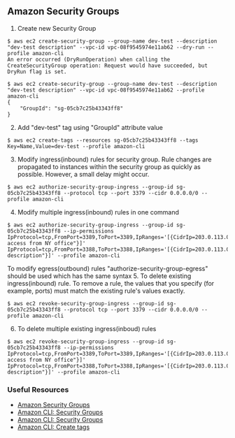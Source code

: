 ## Amazon Security Groups

1. Create new Security Group
```
$ aws ec2 create-security-group --group-name dev-test --description "dev-test description" --vpc-id vpc-08f9545974e11ab62 --dry-run --profile amazon-cli
An error occurred (DryRunOperation) when calling the CreateSecurityGroup operation: Request would have succeeded, but DryRun flag is set.

$ aws ec2 create-security-group --group-name dev-test --description "dev-test description" --vpc-id vpc-08f9545974e11ab62 --profile amazon-cli
{
    "GroupId": "sg-05cb7c25b43343ff8"
}
```
2. Add "dev-test" tag using "GroupId" attribute value
```
$ aws ec2 create-tags --resources sg-05cb7c25b43343ff8 --tags Key=Name,Value=dev-test --profile amazon-cli
```
3. Modify ingress(inbound) rules for security group. Rule  changes  are propagated to instances within the security group as quickly as possible. However, a small delay might occur.
```
$ aws ec2 authorize-security-group-ingress --group-id sg-05cb7c25b43343ff8 --protocol tcp --port 3379 --cidr 0.0.0.0/0 --profile amazon-cli
```
4. Modify multiple ingress(inbound) rules in one command
```
$ aws ec2 authorize-security-group-ingress --group-id sg-05cb7c25b43343ff8 --ip-permissions IpProtocol=tcp,FromPort=3389,ToPort=3389,IpRanges='[{CidrIp=203.0.113.0/24,Description="RDP access from NY office"}]' IpProtocol=tcp,FromPort=3388,ToPort=3388,IpRanges='[{CidrIp=203.0.113.0/24,Description="Test description"}]' --profile amazon-cli
```
To modify egress(outbound) rules "authorize-security-group-egress" should be used which has the same syntax
5. To delete existing ingress(inbound) rule. To remove  a rule,  the  values that you specify (for example, ports) must match the existing rule's values exactly.
```
$ aws ec2 revoke-security-group-ingress --group-id sg-05cb7c25b43343ff8 --protocol tcp --port 3379 --cidr 0.0.0.0/0 --profile amazon-cli 
```
6. To delete multiple existing ingress(inboud) rules
```
$ aws ec2 revoke-security-group-ingress --group-id sg-05cb7c25b43343ff8 --ip-permissions IpProtocol=tcp,FromPort=3389,ToPort=3389,IpRanges='[{CidrIp=203.0.113.0/24,Description="RDP access from NY office"}]' IpProtocol=tcp,FromPort=3388,ToPort=3388,IpRanges='[{CidrIp=203.0.113.0/24,Description="Test description"}]' --profile amazon-cli
```

### Useful Resources
* [Amazon Security Groups](https://docs.aws.amazon.com/vpc/latest/userguide/VPC_SecurityGroups.html)
* [Amazon CLI: Security Groups](https://docs.aws.amazon.com/cli/latest/userguide/cli-services-ec2-sg.html)
* [Amazon CLI: Security Groups](https://docs.aws.amazon.com/cli/latest/reference/ec2/index.html#cli-aws-ec2)
* [Amazon CLI: Create tags](https://docs.aws.amazon.com/cli/latest/reference/ec2/create-tags.html)


